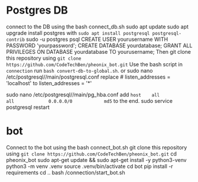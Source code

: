 # Postgres DB
connect to the DB using the bash connect_db.sh
sudo apt update
sudo apt upgrade
install postgres with `sudo apt install postgresql postgresql-contrib`
sudo -u postgres psql
CREATE USER yourusername WITH PASSWORD 'yourpassword';
CREATE DATABASE yourdatabase;
GRANT ALL PRIVILEGES ON DATABASE yourdatabase TO yourusername;
Then git clone this repository using `git clone https://github.com/CodeTechBen/pheonix_bot.git`
Use the bash script in `connection` run `bash convert-db-to-global.sh`.
or 
sudo nano /etc/postgresql/<version>/main/postgresql.conf
replace # listen_addresses = 'localhost' to listen_addresses = '*'

sudo nano /etc/postgresql/<version>/main/pg_hba.conf
add `host    all             all             0.0.0.0/0            md5` to the end.
sudo service postgresql restart

# bot
Connect to the bot using the bash connect_bot.sh
git clone this repository using `git clone https://github.com/CodeTechBen/pheonix_bot.git`
cd pheonix_bot
sudo apt-get update && sudo apt-get install -y python3-venv
python3 -m venv .venv
source .venv/bin/activate
cd bot
pip install -r requirements
cd ..
bash /connection/start_bot.sh
